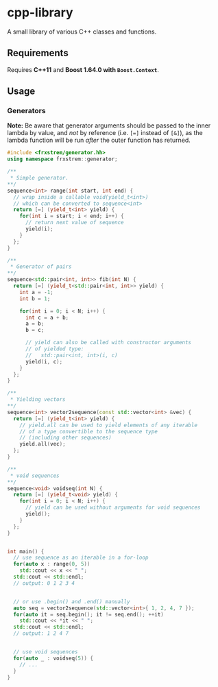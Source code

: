 # cpp-library

A small library of various C++ classes and functions.

## Requirements

Requires **C++11** and **Boost 1.64.0 with `Boost.Context`**.

## Usage

### Generators

**Note:** Be aware that generator arguments should be passed to the inner lambda by value, and *not* by reference (i.e. `[=]` instead of `[&]`), as the lambda function will be run *after* the outer function has returned.

```c++
#include <frxstrem/generator.hh>
using namespace frxstrem::generator;

/**
 * Simple generator.
**/
sequence<int> range(int start, int end) {
  // wrap inside a callable void(yield_t<int>)
  // which can be converted to sequence<int>
  return [=] (yield_t<int> yield) {
    for(int i = start; i < end; i++) {
      // return next value of sequence
      yield(i);
    }
  };
}

/**
 * Generator of pairs
**/
sequence<std::pair<int, int>> fib(int N) {
  return [=] (yield_t<std::pair<int, int>> yield) {
    int a = -1;
    int b = 1;

    for(int i = 0; i < N; i++) {
      int c = a + b;
      a = b;
      b = c;

      // yield can also be called with constructor arguments
      // of yielded type:
      //   std::pair<int, int>(i, c)
      yield(i, c);
    }
  };
}

/**
 * Yielding vectors
**/
sequence<int> vector2sequence(const std::vector<int> &vec) {
  return [=] (yield_t<int> yield) {
    // yield.all can be used to yield elements of any iterable
    // of a type convertible to the sequence type
    // (including other sequences)
    yield.all(vec);
  };
}

/**
 * void sequences
**/
sequence<void> voidseq(int N) {
  return [=] (yield_t<void> yield) {
    for(int i = 0; i < N; i++) {
      // yield can be used without arguments for void sequences
      yield();
    }
  };
}


int main() {
  // use sequence as an iterable in a for-loop
  for(auto x : range(0, 5))
    std::cout << x << " ";
  std::cout << std::endl;
  // output: 0 1 2 3 4


  // or use .begin() and .end() manually
  auto seq = vector2sequence(std::vector<int>{ 1, 2, 4, 7 });
  for(auto it = seq.begin(); it != seq.end(); ++it)
    std::cout << *it << " ";
  std::cout << std::endl;
  // output: 1 2 4 7


  // use void sequences
  for(auto _ : voidseq(5)) {
    // ...
  }
}
```
